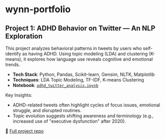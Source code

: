 # wynn-portfolio

## Project 1: ADHD Behavior on Twitter — An NLP Exploration

This project analyzes behavioral patterns in tweets by users who self-identify as having ADHD. Using topic modeling (LDA) and clustering (K-means), it explores how language use reveals cognitive and emotional trends.

- **Tech Stack**: Python, Pandas, Scikit-learn, Gensim, NLTK, Matplotlib
- **Techniques**: LDA Topic Modeling, TF-IDF, K-means Clustering
- **Notebook**: [`adhd_twitter_analysis.ipynb`]()

Key Insights:
- ADHD-related tweets often highlight cycles of focus issues, emotional struggle, and disrupted routines.
- Topic evolution suggests shifting awareness and terminology (e.g., increased use of "executive dysfunction" after 2020).

📝 [Full project repo](https://github.com/yourusername/adhd-twitter-nlp)
